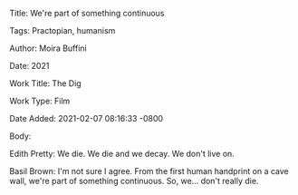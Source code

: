 Title:  We're part of something continuous

Tags:   Practopian, humanism

Author: Moira Buffini

Date:   2021

Work Title: The Dig

Work Type: Film

Date Added: 2021-02-07 08:16:33 -0800

Body: 

Edith Pretty: We die. We die and we decay. We don't live on. 

Basil Brown: I'm not sure I agree. From the first human handprint on a cave wall, we're part of something continuous. So, we... don't really die.
